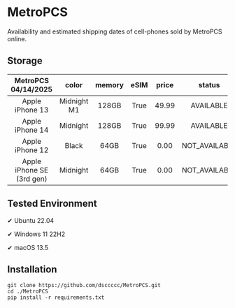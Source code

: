 # MetroPCS
Availability and estimated shipping dates of cell-phones sold by MetroPCS online.
## Storage
|MetroPCS 04/14/2025|color|memory|eSIM|price|status|shipping from|shipping to|
|:--:|:--:|:--:|:--:|:--:|:--:|:--:|:--:|
|Apple iPhone 13|Midnight M1|128GB|True|49.99|AVAILABLE|04/13/2025|04/16/2025|
|Apple iPhone 14|Midnight|128GB|True|99.99|AVAILABLE|04/13/2025|04/16/2025|
|Apple iPhone 12|Black|64GB|True|0.00|NOT_AVAILABLE|04/20/2025|04/28/2025|
|Apple iPhone SE (3rd gen)|Midnight|64GB|True|0.00|NOT_AVAILABLE|04/20/2025|04/28/2025|

## Tested Environment
✔ Ubuntu 22.04

✔ Windows 11 22H2

✔ macOS 13.5
## Installation
```
git clone https://github.com/dsccccc/MetroPCS.git
cd ./MetroPCS
pip install -r requirements.txt
```
